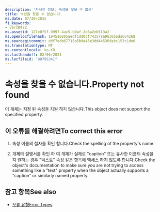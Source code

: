 ```yaml
---
description: '자세한 정보: 속성을 찾을 수 없음'
title: 속성을 찾을 수 없습니다.
ms.date: 07/20/2015
f1_keywords:
- vbrID422
ms.assetid: 127e0f5f-0997-4ac5-b9af-2e6a2eb513a2
ms.openlocfilehash: 194510205aedf1dd0cf743578a9836b6da654268
ms.sourcegitcommit: ddf7edb67715a5b9a45e3dd44536dabc153c1de0
ms.translationtype: MT
ms.contentlocale: ko-KR
ms.lasthandoff: 02/06/2021
ms.locfileid: "99795341"
---
```

# <a name="property-not-found"></a><span data-ttu-id="4c982-103">속성을 찾을 수 없습니다.</span><span class="sxs-lookup"><span data-stu-id="4c982-103">Property not found</span></span>

<span data-ttu-id="4c982-104">이 개체는 지정 된 속성을 지원 하지 않습니다.</span><span class="sxs-lookup"><span data-stu-id="4c982-104">This object does not support the specified property.</span></span>  
  
## <a name="to-correct-this-error"></a><span data-ttu-id="4c982-105">이 오류를 해결하려면</span><span class="sxs-lookup"><span data-stu-id="4c982-105">To correct this error</span></span>  
  
1. <span data-ttu-id="4c982-106">속성 이름의 철자를 확인 합니다.</span><span class="sxs-lookup"><span data-stu-id="4c982-106">Check the spelling of the property's name.</span></span>  
  
2. <span data-ttu-id="4c982-107">개체의 설명서를 확인 하 여 개체가 실제로 "caption" 또는 유사한 이름의 속성을 지 원하는 경우 "텍스트" 속성 같은 항목에 액세스 하지 않도록 합니다.</span><span class="sxs-lookup"><span data-stu-id="4c982-107">Check the object's documentation to make sure you are not trying to access something like a "text" property when the object actually supports a "caption" or similarly named property.</span></span>  
  
## <a name="see-also"></a><span data-ttu-id="4c982-108">참고 항목</span><span class="sxs-lookup"><span data-stu-id="4c982-108">See also</span></span>

- [<span data-ttu-id="4c982-109">오류 유형</span><span class="sxs-lookup"><span data-stu-id="4c982-109">Error Types</span></span>](../../programming-guide/language-features/error-types.md)

